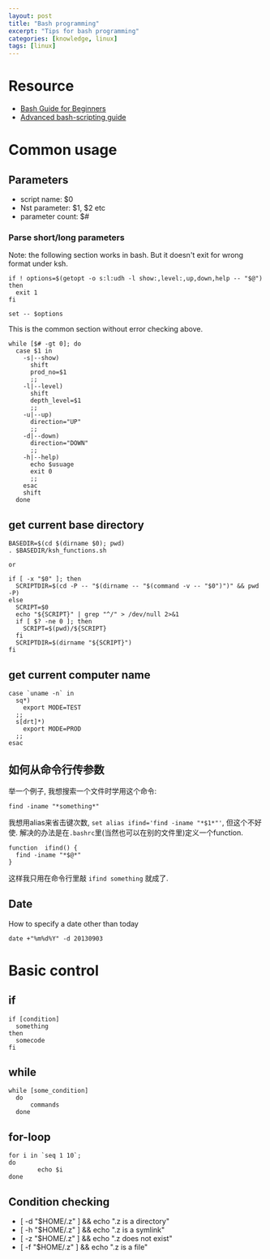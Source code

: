 ```yaml
---
layout: post
title: "Bash programming"
excerpt: "Tips for bash programming"
categories: [knowledge, linux]
tags: [linux]
---
```


Resource
=========
 * [Bash Guide for Beginners](http://tldp.org/LDP/Bash-Beginners-Guide/html/)
 * [Advanced bash-scripting guide](http://tldp.org/LDP/abs/html/)

Common usage
=============
Parameters
-------------
 * script name: $0
 * Nst parameter: $1, $2 etc
 * parameter count: $#

### Parse short/long parameters 
Note: the following section works in bash. But it doesn't exit for wrong format
under ksh. 

    if ! options=$(getopt -o s:l:udh -l show:,level:,up,down,help -- "$@")
    then
      exit 1
    fi

    set -- $options

This is the common section without error checking above. 

    while [$# -gt 0]; do
      case $1 in 
        -s|--show)
          shift
          prod_no=$1
          ;;
        -l|--level)
          shift
          depth_level=$1
          ;;
        -u|--up)
          direction="UP"
          ;;
        -d|--down)
          direction="DOWN"
          ;;
        -h|--help)
          echo $usuage
          exit 0
          ;;
        esac
        shift
      done

get current base directory
---------------------------

    BASEDIR=$(cd $(dirname $0); pwd)
    . $BASEDIR/ksh_functions.sh

    or 
    
    if [ -x "$0" ]; then 
      SCRIPTDIR=$(cd -P -- "$(dirname -- "$(command -v -- "$0")")" && pwd -P)
    else
      SCRIPT=$0
      echo "${SCRIPT}" | grep "^/" > /dev/null 2>&1
      if [ $? -ne 0 ]; then
        SCRIPT=$(pwd)/${SCRIPT}
      fi
      SCRIPTDIR=$(dirname "${SCRIPT}")
    fi

get current computer name
--------------------------
    case `uname -n` in
      sq*)
        export MODE=TEST
      ;;
      s[drt]*)
        export MODE=PROD
      ;;
    esac

如何从命令行传参数
------------------
举一个例子, 我想搜索一个文件时学用这个命令:

    find -iname "*something*"

我想用alias来省击键次数, `set alias ifind='find -iname "*$1*"'`, 但这个不好使.
解决的办法是在`.bashrc`里(当然也可以在别的文件里)定义一个function. 

    function  ifind() {
      find -iname "*$@*"
    }

这样我只用在命令行里敲 `ifind something` 就成了. 


Date
--------
How to specify a date other than today

    date +"%m%d%Y" -d 20130903

Basic control
===============
## if
    if [condition]
      something
    then
      somecode
    fi

## while
    while [some_condition]
      do
          commands
      done

## for-loop
    for i in `seq 1 10`;
    do
            echo $i
    done    

Condition checking
-------------------
* [ -d "$HOME/.z" ] && echo ".z is a directory"
* [ -h "$HOME/.z" ] && echo ".z is a symlink"
* [ -z "$HOME/.z" ] && echo ".z does not exist"
* [ -f "$HOME/.z" ] && echo ".z is a file"

